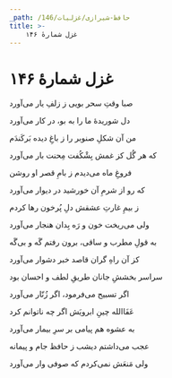 ```yaml
---
_path: /حافظ-شیرازی/غزلیات/146
title: >-
    غزل شمارهٔ ۱۴۶
---
```

# غزل شمارهٔ ۱۴۶

<div class="b" id="bn1"><div class="m1"><p>صبا وقتِ سحر بویی ز زلفِ یار می‌آورد</p></div>
<div class="m2"><p>دل شوریدهٔ ما را به بو، در کار می‌آورد</p></div></div>
<div class="b" id="bn2"><div class="m1"><p>من آن شکلِ صنوبر را ز باغِ دیده بَرکَندَم</p></div>
<div class="m2"><p>که هر گُل کز غمش بِشْکُفت مِحنت بار می‌آورد</p></div></div>
<div class="b" id="bn3"><div class="m1"><p>فروغِ ماه می‌دیدم ز بامِ قصر او روشن</p></div>
<div class="m2"><p>که رو از شرمِ آن خورشید در دیوار می‌آورد</p></div></div>
<div class="b" id="bn4"><div class="m1"><p>ز بیمِ غارتِ عشقش دلِ پُرخون رها کردم</p></div>
<div class="m2"><p>ولی می‌ریخت خون و رَه بِدان هنجار می‌آورد</p></div></div>
<div class="b" id="bn5"><div class="m1"><p>به قولِ مطرب و ساقی، برون رفتم گَه و بی‌گَه</p></div>
<div class="m2"><p>کز آن راهِ گران قاصد خبر دشوار می‌آورد</p></div></div>
<div class="b" id="bn6"><div class="m1"><p>سراسر بخششِ جانان طریقِ لطف و احسان بود</p></div>
<div class="m2"><p>اگر تسبیح می‌فرمود، اگر زُنّار می‌آورد</p></div></div>
<div class="b" id="bn7"><div class="m1"><p>عَفَاالله چینِ ابرویَش اگر چه ناتوانم کرد</p></div>
<div class="m2"><p>به عشوه هم پیامی بر سرِ بیمار می‌آورد</p></div></div>
<div class="b" id="bn8"><div class="m1"><p>عجب می‌داشتم دیشب ز حافظ جام و پیمانه</p></div>
<div class="m2"><p>ولی مَنعَش نمی‌کردم که صوفی وار می‌آورد</p></div></div>
